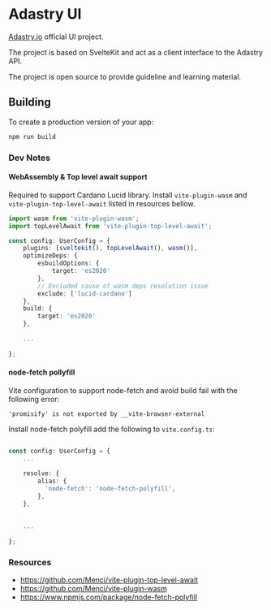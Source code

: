 # Adastry UI

[Adastry.io](https://adastry.io) official UI project.

The project is based on SvelteKit and act as a client interface to the Adastry API.

The project is open source to provide guideline and learning material.

## Building

To create a production version of your app:

```bash
npm run build
```

### Dev Notes

#### WebAssembly & Top level await support

Required to support Cardano Lucid library.
Install `vite-plugin-wasm` and `vite-plugin-top-level-await` listed in resources bellow.

``` typescript
import wasm from 'vite-plugin-wasm';
import topLevelAwait from 'vite-plugin-top-level-await';

const config: UserConfig = {
	plugins: [sveltekit(), topLevelAwait(), wasm()],
	optimizeDeps: {
		esbuildOptions: {
			target: 'es2020'
		},
		// Excluded cause of wasm deps resolution issue
		exclude: ['lucid-cardano']
	},
	build: {
		target: 'es2020'
	},
	
	...
	
};
```

#### node-fetch pollyfill

Vite configuration to support node-fetch and avoid build fail with the following error:

```
'promisify' is not exported by __vite-browser-external 
```

Install node-fetch polyfill add the following to `vite.config.ts`:

``` typescript

const config: UserConfig = {
	...
	
	resolve: {
        alias: {
          'node-fetch': 'node-fetch-polyfill',
        },
    },
	
	
	...
	
};
```

### Resources

- https://github.com/Menci/vite-plugin-top-level-await
- https://github.com/Menci/vite-plugin-wasm
- https://www.npmjs.com/package/node-fetch-polyfill

